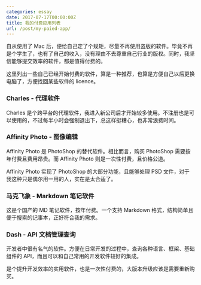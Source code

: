 ```yaml
---
categories: essay
date: 2017-07-17T00:00:00Z
title: 我的付费应用列表
url: /post/my-paied-app/
---
```


自从使用了 Mac 后，便给自己定了个规矩，尽量不再使用盗版的软件。毕竟不再是个学生了，也有了自己的收入，没有理由不去尊重自己行业的版权。同时，我坚信能够提交效率的软件，都是值得付费的。

这里列出一些自己已经开始付费的软件，算是一种推荐，也算是方便自己以后更换电脑了，方便找回某些软件的 licence。

### Charles - 代理软件

Charles 是个跨平台的代理软件，我进入新公司后才开始较多使用。不注册也是可以使用的，不过每半小时会强制退出下，总这样挺糟心，也非常浪费时间。

### Affinity Photo - 图像编辑

Affinity Photo 是 PhotoShop 的替代软件。相比而言，购买 PhotoShop 需要按年付费且费用昂贵。而 Affinity Photo 则是一次性付费，且价格公道。

Affinity Photo 实现了 PhotoShop 的大部分功能，且能够处理 PSD 文件，对于我这种只是偶尔用一用的人，实在是太合适了。

### 马克飞象 - Markdown 笔记软件

这是个国产的 MD 笔记软件，按年付费。一个支持 Markdown 格式，结构简单且便于搜索的记事本，正好符合我的需求。

### Dash - API 文档管理查询

开发者中很有名气的软件。方便在日常开发的过程中，查询各种语言、框架、基础组件的 API，而且可以和自己常用的开发软件较好的集成。

是个提升开发效率的实用软件，也是一次性付费的，大版本升级应该是需要重新购买。
